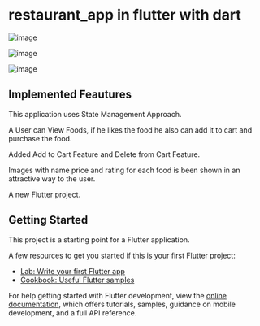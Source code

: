 # restaurant_app in flutter with dart

![image](https://github.com/user-attachments/assets/be217876-cd8e-4497-8da0-ae942bb0d1b6)

![image](https://github.com/user-attachments/assets/98b9bdfa-0f0f-43de-a99c-730b75ba40e4)

![image](https://github.com/user-attachments/assets/498a5063-617f-4c04-b23e-7b7440a75a79)

## Implemented Feautures 

This application uses State Management Approach.

A User can View Foods, if he likes the food he also can add it to cart and purchase the food.

Added Add to Cart Feature and Delete from Cart Feature.

Images with name price and rating for each food is been shown in an attractive way to the user.

A new Flutter project.

## Getting Started

This project is a starting point for a Flutter application.

A few resources to get you started if this is your first Flutter project:

- [Lab: Write your first Flutter app](https://docs.flutter.dev/get-started/codelab)
- [Cookbook: Useful Flutter samples](https://docs.flutter.dev/cookbook)

For help getting started with Flutter development, view the
[online documentation](https://docs.flutter.dev/), which offers tutorials,
samples, guidance on mobile development, and a full API reference.
